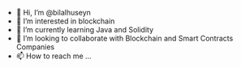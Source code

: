 - 👋 Hi, I’m @bilalhuseyn
- 👀 I’m interested in blockchain
- 🌱 I’m currently learning Java and Solidity
- 💞️ I’m looking to collaborate with Blockchain and Smart Contracts Companies
- 📫 How to reach me ...

<!---
bilalhuseyn/bilalhuseyn is a ✨ special ✨ repository because its `README.md` (this file) appears on your GitHub profile.
You can click the Preview link to take a look at your changes.
--->
